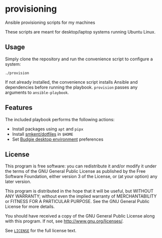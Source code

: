 # provisioning

Ansible provisioning scripts for my machines

These scripts are meant for desktop/laptop systems running Ubuntu Linux.

## Usage

Simply clone the repository and run the convenience script to configure a
system:

```shell
./provision
```

If not already installed, the convenience script installs Ansible and
dependencies before running the playbook. `provision` passes any arguments to
`ansible-playbook`.

## Features

The included playbook performs the following actions:

* Install packages using `apt` and `pipx`
* Install [smkent/dotfiles](https://github.com/smkent/dotfiles) in `$HOME`
* Set [Budgie desktop environment](https://ubuntubudgie.org/) preferences

## License

This program is free software: you can redistribute it and/or modify
it under the terms of the GNU General Public License as published by
the Free Software Foundation, either version 3 of the License, or
(at your option) any later version.

This program is distributed in the hope that it will be useful,
but WITHOUT ANY WARRANTY; without even the implied warranty of
MERCHANTABILITY or FITNESS FOR A PARTICULAR PURPOSE.  See the
GNU General Public License for more details.

You should have received a copy of the GNU General Public License
along with this program.  If not, see <http://www.gnu.org/licenses/>.

See [`LICENSE`](/LICENSE) for the full license text.
